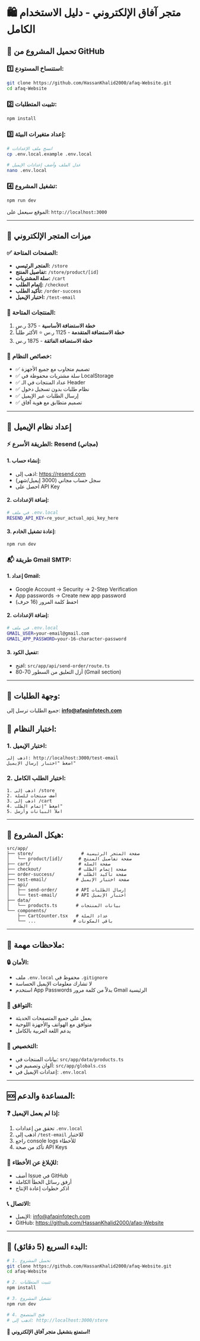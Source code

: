 # 🛍️ متجر آفاق الإلكتروني - دليل الاستخدام الكامل

## 📁 تحميل المشروع من GitHub

### 1️⃣ **استنساخ المستودع:**
```bash
git clone https://github.com/HassanKhalid2000/afaq-Website.git
cd afaq-Website
```

### 2️⃣ **تثبيت المتطلبات:**
```bash
npm install
```

### 3️⃣ **إعداد متغيرات البيئة:**
```bash
# انسخ ملف الإعدادات
cp .env.local.example .env.local

# عدل الملف وأضف إعدادات الإيميل
nano .env.local
```

### 4️⃣ **تشغيل المشروع:**
```bash
npm run dev
```

الموقع سيعمل على: `http://localhost:3000`

---

## 🌟 ميزات المتجر الإلكتروني

### ✅ **الصفحات المتاحة:**
- **المتجر الرئيسي:** `/store`
- **تفاصيل المنتج:** `/store/product/[id]`
- **سلة المشتريات:** `/cart`
- **إتمام الطلب:** `/checkout`
- **تأكيد الطلب:** `/order-success`
- **اختبار الإيميل:** `/test-email`

### 🛒 **المنتجات المتاحة:**
1. **خطة الاستضافة الأساسية** - 375 ر.س
2. **خطة الاستضافة المتقدمة** - 1125 ر.س ⭐ الأكثر طلباً
3. **خطة الاستضافة الفائقة** - 1875 ر.س

### 🎯 **خصائص النظام:**
- ✅ تصميم متجاوب مع جميع الأجهزة
- ✅ سلة مشتريات محفوظة في LocalStorage
- ✅ عداد المنتجات في الـ Header
- ✅ نظام طلبات بدون تسجيل دخول
- ✅ إرسال الطلبات عبر الإيميل
- ✅ تصميم متطابق مع هوية آفاق

---

## 📧 إعداد نظام الإيميل

### ⚡ **الطريقة الأسرع: Resend (مجاني)**

#### 1. إنشاء حساب:
- اذهب إلى: https://resend.com
- سجل حساب مجاني (3000 إيميل/شهر)
- احصل على API Key

#### 2. إضافة الإعدادات:
```bash
# في ملف .env.local
RESEND_API_KEY=re_your_actual_api_key_here
```

#### 3. إعادة تشغيل الخادم:
```bash
npm run dev
```

### 📬 **طريقة Gmail SMTP:**

#### 1. إعداد Gmail:
- Google Account → Security → 2-Step Verification
- App passwords → Create new app password
- احفظ كلمة المرور (16 حرف)

#### 2. إضافة الإعدادات:
```bash
# في ملف .env.local
GMAIL_USER=your-email@gmail.com
GMAIL_APP_PASSWORD=your-16-character-password
```

#### 3. تفعيل الكود:
- افتح: `src/app/api/send-order/route.ts`
- أزل التعليق من السطور 70-80 (Gmail section)

---

## 🎯 **وجهة الطلبات:**
جميع الطلبات ترسل إلى: **info@afaqinfotech.com**

## 🧪 **اختبار النظام:**

### 1. **اختبار الإيميل:**
```
اذهب إلى: http://localhost:3000/test-email
اضغط "اختبار إرسال الإيميل"
```

### 2. **اختبار الطلب الكامل:**
```
1. اذهب إلى /store
2. أضف منتجات للسلة
3. اذهب إلى /cart
4. اضغط "إتمام الطلب"
5. املأ البيانات وأرسل
```

---

## 📁 **هيكل المشروع:**

```
src/app/
├── store/                  # صفحة المتجر الرئيسية
│   └── product/[id]/      # صفحة تفاصيل المنتج
├── cart/                  # صفحة السلة
├── checkout/              # صفحة إتمام الطلب
├── order-success/         # صفحة تأكيد الطلب
├── test-email/           # صفحة اختبار الإيميل
├── api/
│   ├── send-order/       # API إرسال الطلبات
│   └── test-email/       # API اختبار الإيميل
├── data/
│   └── products.ts       # بيانات المنتجات
└── components/
    ├── CartCounter.tsx   # عداد السلة
    └── ...              # باقي المكونات
```

---

## 🚨 **ملاحظات مهمة:**

### 🔒 **الأمان:**
- ملف `.env.local` محفوظ في `.gitignore`
- لا تشارك معلومات الإيميل الحساسة
- استخدم App Passwords بدلاً من كلمة مرور Gmail الرئيسية

### 📱 **التوافق:**
- يعمل على جميع المتصفحات الحديثة
- متوافق مع الهواتف والأجهزة اللوحية
- يدعم اللغة العربية بالكامل

### 🔧 **التخصيص:**
- بيانات المنتجات في: `src/app/data/products.ts`
- ألوان وتصميم في: `src/app/globals.css`
- إعدادات الإيميل في: `.env.local`

---

## 🆘 **المساعدة والدعم:**

### ❓ **إذا لم يعمل الإيميل:**
1. تحقق من إعدادات `.env.local`
2. اذهب إلى `/test-email` للاختبار
3. راجع console logs للأخطاء
4. تأكد من صحة API Keys

### 🐛 **للإبلاغ عن الأخطاء:**
- أضف Issue في GitHub
- أرفق رسائل الخطأ الكاملة
- اذكر خطوات إعادة الإنتاج

### 📞 **الاتصال:**
- الإيميل: info@afaqinfotech.com
- GitHub: https://github.com/HassanKhalid2000/afaq-Website

---

## 🚀 **البدء السريع (5 دقائق):**

```bash
# 1. تحميل المشروع
git clone https://github.com/HassanKhalid2000/afaq-Website.git
cd afaq-Website

# 2. تثبيت المتطلبات
npm install

# 3. تشغيل المشروع
npm run dev

# 4. فتح المتصفح
# اذهب إلى: http://localhost:3000/store
```

**🎉 استمتع بتشغيل متجر آفاق الإلكتروني!**